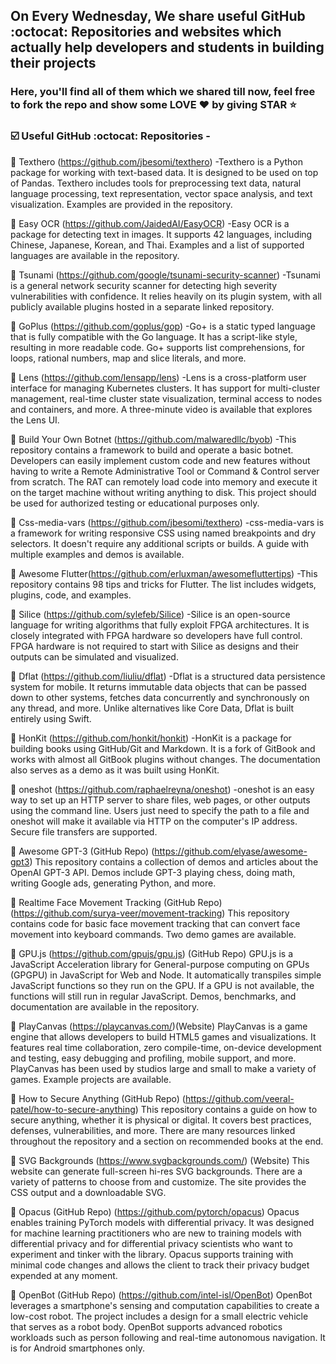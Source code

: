 <h2>On Every Wednesday, We share useful GitHub :octocat: Repositories and websites which actually help developers and students in building their projects </h1>
<h3> Here, you'll find all of them which we shared till now, feel free to fork the repo and show some LOVE ❤ by giving STAR ⭐ </h3>
<h3> ☑️ Useful GitHub :octocat: Repositories - </h3>


📌 Texthero (https://github.com/jbesomi/texthero) 
-Texthero is a Python package for working with text-based data. It is designed to be used on top of Pandas. Texthero includes tools for preprocessing text data, natural language processing, text representation, vector space analysis, and text visualization. Examples are provided in the repository.

📌 Easy OCR (https://github.com/JaidedAI/EasyOCR) 
-Easy OCR is a package for detecting text in images. It supports 42 languages, including Chinese, Japanese, Korean, and Thai. Examples and a list of supported languages are available in the repository.

📌 Tsunami (https://github.com/google/tsunami-security-scanner) 
-Tsunami is a general network security scanner for detecting high severity vulnerabilities with confidence. It relies heavily on its plugin system, with all publicly available plugins hosted in a separate linked repository.

📌 GoPlus (https://github.com/goplus/gop) 
-Go+ is a static typed language that is fully compatible with the Go language. It has a script-like style, resulting in more readable code. Go+ supports list comprehensions, for loops, rational numbers, map and slice literals, and more.

📌 Lens (https://github.com/lensapp/lens)
-Lens is a cross-platform user interface for managing Kubernetes clusters. It has support for multi-cluster management, real-time cluster state visualization, terminal access to nodes and containers, and more. A three-minute video is available that explores the Lens UI.

📌 Build Your Own Botnet  (https://github.com/malwaredllc/byob)
-This repository contains a framework to build and operate a basic botnet. Developers can easily implement custom code and new features without having to write a Remote Administrative Tool or Command & Control server from scratch. The RAT can remotely load code into memory and execute it on the target machine without writing anything to disk. This project should be used for authorized testing or educational purposes only.

📌 Css-media-vars (https://github.com/jbesomi/texthero) 
-css-media-vars is a framework for writing responsive CSS using named breakpoints and dry selectors. It doesn't require any additional scripts or builds. A guide with multiple examples and demos is available.

📌 Awesome Flutter(https://github.com/erluxman/awesomefluttertips) 
-This repository contains 98 tips and tricks for Flutter. The list includes widgets, plugins, code, and examples.

📌 Silice (https://github.com/sylefeb/Silice) 
-Silice is an open-source language for writing algorithms that fully exploit FPGA architectures. It is closely integrated with FPGA hardware so developers have full control. FPGA hardware is not required to start with Silice as designs and their outputs can be simulated and visualized.

📌 Dflat (https://github.com/liuliu/dflat) 
-Dflat is a structured data persistence system for mobile. It returns immutable data objects that can be passed down to other systems, fetches data concurrently and synchronously on any thread, and more. Unlike alternatives like Core Data, Dflat is built entirely using Swift.

📌 HonKit (https://github.com/honkit/honkit)
-HonKit is a package for building books using GitHub/Git and Markdown. It is a fork of GitBook and works with almost all GitBook plugins without changes. The documentation also serves as a demo as it was built using HonKit.

📌 oneshot (https://github.com/raphaelreyna/oneshot)
-oneshot is an easy way to set up an HTTP server to share files, web pages, or other outputs using the command line. Users just need to specify the path to a file and oneshot will make it available via HTTP on the computer's IP address. Secure file transfers are supported.

📌 Awesome GPT-3 (GitHub Repo) (https://github.com/elyase/awesome-gpt3)
This repository contains a collection of demos and articles about the OpenAI GPT-3 API. Demos include GPT-3 playing chess, doing math, writing Google ads, generating Python, and more.

📌 Realtime Face Movement Tracking (GitHub Repo) (https://github.com/surya-veer/movement-tracking)
This repository contains code for basic face movement tracking that can convert face movement into keyboard commands. Two demo games are available.

📌 GPU.js (https://github.com/gpujs/gpu.js) (GitHub Repo)
GPU.js is a JavaScript Acceleration library for General-purpose computing on GPUs (GPGPU) in JavaScript for Web and Node. It automatically transpiles simple JavaScript functions so they run on the GPU. If a GPU is not available, the functions will still run in regular JavaScript. Demos, benchmarks, and documentation are available in the repository.

📌 PlayCanvas  (https://playcanvas.com/)(Website)
PlayCanvas is a game engine that allows developers to build HTML5 games and visualizations. It features real time collaboration, zero compile-time, on-device development and testing, easy debugging and profiling, mobile support, and more. PlayCanvas has been used by studios large and small to make a variety of games. Example projects are available.

📌 How to Secure Anything (GitHub Repo) (https://github.com/veeral-patel/how-to-secure-anything)
This repository contains a guide on how to secure anything, whether it is physical or digital. It covers best practices, defenses, vulnerabilities, and more. There are many resources linked throughout the repository and a section on recommended books at the end.

📌 SVG Backgrounds (https://www.svgbackgrounds.com/) (Website)
This website can generate full-screen hi-res SVG backgrounds. There are a variety of patterns to choose from and customize. The site provides the CSS output and a downloadable SVG.

📌 Opacus (GitHub Repo) (https://github.com/pytorch/opacus)
Opacus enables training PyTorch models with differential privacy. It was designed for machine learning practitioners who are new to training models with differential privacy and for differential privacy scientists who want to experiment and tinker with the library. Opacus supports training with minimal code changes and allows the client to track their privacy budget expended at any moment.

📌 OpenBot (GitHub Repo) (https://github.com/intel-isl/OpenBot)
OpenBot leverages a smartphone's sensing and computation capabilities to create a low-cost robot. The project includes a design for a small electric vehicle that serves as a robot body. OpenBot supports advanced robotics workloads such as person following and real-time autonomous navigation. It is for Android smartphones only.

